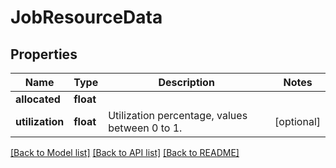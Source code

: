 # JobResourceData

## Properties
Name | Type | Description | Notes
------------ | ------------- | ------------- | -------------
**allocated** | **float** |  | 
**utilization** | **float** | Utilization percentage, values between 0 to 1. | [optional] 

[[Back to Model list]](../README.md#documentation-for-models) [[Back to API list]](../README.md#documentation-for-api-endpoints) [[Back to README]](../README.md)

